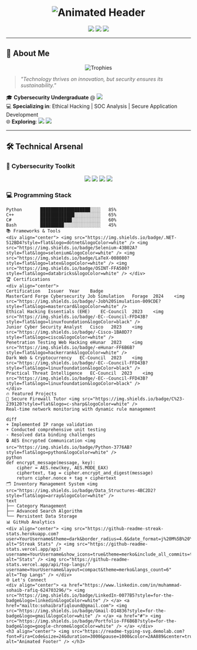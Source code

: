 <h1 align="center">
  <img src="https://readme-typing-svg.demolab.com?font=Fira+Code&size=30&duration=2800&pause=1000&color=2AA889&center=true&vCenter=true&width=435&lines=👋+Hello%2C+I'm+Sohaib+Baloch" alt="Animated Header" />
</h1>

<p align="center">
  <img src="https://img.shields.io/badge/-Cybersecurity%20Enthusiast-2AA889?style=for-the-badge&logo=cloudflare&logoColor=white" />
  <img src="https://img.shields.io/badge/-Blockchain%20Developer-4BC2D2?style=for-the-badge&logo=hyperledger&logoColor=white" />
  <img src="https://img.shields.io/badge/-Problem%20Solver-FF6B6B?style=for-the-badge&logo=starship&logoColor=white" />
</p>

---

## 🚀 **About Me**

<p align="center">
  <img src="https://github-profile-trophy.vercel.app/?username=YourUsername&theme=gruvbox&row=1&margin-w=15" alt="Trophies" />
</p>

> *"Technology thrives on innovation, but security ensures its sustainability."*

🎓 **Cybersecurity Undergraduate** @ <img src="https://img.shields.io/badge/-Air%20University%20Islamabad-005FAC?style=flat&logo=airplay-video&logoColor=white" />  
💻 **Specializing in**: Ethical Hacking | SOC Analysis | Secure Application Development  
🌐 **Exploring**: <img src="https://img.shields.io/badge/Blockchain-3D3D3D?style=flat&logo=blockchain-dot-com&logoColor=white" /> <img src="https://img.shields.io/badge/AI%20Security-FF6B6B?style=flat&logo=openai&logoColor=white" />  

---

## 🛠 **Technical Arsenal**

### 🔐 **Cybersecurity Toolkit**
<div align="center">
  <img src="https://img.shields.io/badge/Kali%20Linux-557C94?style=for-the-badge&logo=kalilinux&logoColor=white" />
  <img src="https://img.shields.io/badge/Nmap-259DAD?style=for-the-badge&logo=gnu-bash&logoColor=white" />
  <img src="https://img.shields.io/badge/Metasploit-3A3A3A?style=for-the-badge&logo=metasploit&logoColor=white" />
  <img src="https://img.shields.io/badge/Wireshark-1679AB?style=for-the-badge&logo=wireshark&logoColor=white" />
</div>

### 💻 **Programming Stack**
```text
Python       ███████████████████░░░░   85% 
C++          █████████████░░░░░░░░░░   65%
C#           ████████████░░░░░░░░░░░   60%
Bash         █████████░░░░░░░░░░░░░░   45%
📚 Frameworks & Tools
<div align="center"> <img src="https://img.shields.io/badge/.NET-512BD4?style=flat&logo=dotnet&logoColor=white" /> <img src="https://img.shields.io/badge/Selenium-43B02A?style=flat&logo=selenium&logoColor=white" /> <img src="https://img.shields.io/badge/LaTeX-008080?style=flat&logo=latex&logoColor=white" /> <img src="https://img.shields.io/badge/OSINT-FFA500?style=flat&logo=databricks&logoColor=white" /> </div>
🏆 Certifications
<div align="center">
Certification	Issuer	Year	Badge
MasterCard Forge Cybersecurity Job Simulation	Forage	2024	<img src="https://img.shields.io/badge/-Job%20Simulation-009CDE?style=flat&logo=mastercard&logoColor=white" />
Ethical Hacking Essentials (EHE)	EC-Council	2023	<img src="https://img.shields.io/badge/-EC--Council-FFD43B?style=flat&logo=linuxfoundation&logoColor=black" />
Junior Cyber Security Analyst	Cisco	2023	<img src="https://img.shields.io/badge/-Cisco-1BA0D7?style=flat&logo=cisco&logoColor=white" />
Penetration Testing Web Hacking	eHunar	2023	<img src="https://img.shields.io/badge/-eHunar-FF6B6B?style=flat&logo=hackerrank&logoColor=white" />
Dark Web & Cryptocurrency	EC-Council	2023	<img src="https://img.shields.io/badge/-EC--Council-FFD43B?style=flat&logo=linuxfoundation&logoColor=black" />
Practical Threat Intelligence	EC-Council	2023	<img src="https://img.shields.io/badge/-EC--Council-FFD43B?style=flat&logo=linuxfoundation&logoColor=black" />
</div>
🔥 Featured Projects
🔐 Secure Firewall Tutor <img src="https://img.shields.io/badge/C%23-239120?style=flat&logo=c-sharp&logoColor=white" />
Real-time network monitoring with dynamic rule management

diff
+ Implemented IP range validation
+ Conducted comprehensive unit testing
- Resolved data binding challenges
🔒 AES Encrypted Communication <img src="https://img.shields.io/badge/Python-3776AB?style=flat&logo=python&logoColor=white" />
python
def encrypt_message(message, key):
    cipher = AES.new(key, AES.MODE_EAX)
    ciphertext, tag = cipher.encrypt_and_digest(message)
    return cipher.nonce + tag + ciphertext
🗂 Inventory Management System <img src="https://img.shields.io/badge/Data_Structures-4BC2D2?style=flat&logo=array&logoColor=white" />
text
├── Category Management
├── Advanced Search Algorithm
└── Persistent Data Storage
📊 GitHub Analytics
<div align="center"> <img src="https://github-readme-streak-stats.herokuapp.com?user=YourUsername&theme=dark&border_radius=4.6&date_format=j%20M%5B%20Y%5D" alt="Streak Stats" /> <img src="https://github-readme-stats.vercel.app/api?username=YourUsername&show_icons=true&theme=merko&include_all_commits=true" alt="Stats" /> <img src="https://github-readme-stats.vercel.app/api/top-langs/?username=YourUsername&layout=compact&theme=merko&langs_count=6" alt="Top Langs" /> </div>
🌐 Let's Connect
<div align="center"> <a href="https://www.linkedin.com/in/muhammad-sohaib-rafiq-624703296/"> <img src="https://img.shields.io/badge/LinkedIn-0077B5?style=for-the-badge&logo=linkedin&logoColor=white" /> </a> <a href="mailto:sohaibrafiqlound@gmail.com"> <img src="https://img.shields.io/badge/Gmail-D14836?style=for-the-badge&logo=gmail&logoColor=white" /> </a> <a href="#"> <img src="https://img.shields.io/badge/Portfolio-FF6B6B?style=for-the-badge&logo=google-chrome&logoColor=white" /> </a> </div>
<h3 align="center"> <img src="https://readme-typing-svg.demolab.com?font=Fira+Code&size=24&duration=3000&pause=1000&color=2AA889&center=true&vCenter=true&width=435&lines=Securing+the+Future%2C+One+Byte+at+a+Time..." alt="Animated Footer" /> </h3>
